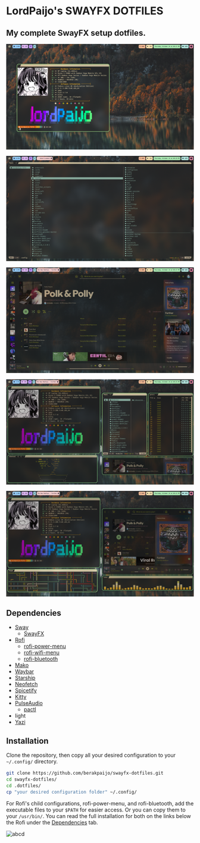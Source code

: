 # LordPaijo's SWAYFX DOTFILES
 ## My complete SwayFX setup dotfiles.

 ![screenshot 1](https://github.com/berakpaijo/swayfx-dotfiles/blob/main/screenshots/ss-0.png)

 ![screenshot 2](https://github.com/berakpaijo/swayfx-dotfiles/blob/main/screenshots/ss-1.png)

 ![screenshot 3](https://github.com/berakpaijo/swayfx-dotfiles/blob/main/screenshots/ss-2.png)

 ![screenshot 4](https://github.com/berakpaijo/swayfx-dotfiles/blob/main/screenshots/ss-3.png)
 
 ![screenshot 4](https://github.com/berakpaijo/swayfx-dotfiles/blob/main/screenshots/ss-4.png)
 
 ## Dependencies
 - [Sway](https://github.com/swaywm/sway)
   - [SwayFX](https://github.com/WillPower3309/swayfx)
 - [Rofi](https://github.com/davatorium/rofi)
   - [rofi-power-menu](https://github.com/jluttine/rofi-power-menu)
   - [rofi-wifi-menu](https://github.com/ericmurphyxyz/rofi-wifi-menu)
   - [rofi-bluetooth](https://github.com/nickclyde/rofi-bluetooth)
 - [Mako](https://github.com/emersion/mako)
 - [Waybar]()
 - [Starship](https://starship.rs/)
 - [Neofetch](https://github.com/dylanaraps/neofetch)
 - [Spicetify](https://spicetify.app/)
 - [Kitty](https://github.com/kovidgoyal/kitty)
 - [PulseAudio](https://www.freedesktop.org/wiki/Software/PulseAudio/)
   - [pactl](https://linux.die.net/man/1/pactl)
 - light
 - [Yazi](https://github.com/sxyazi/yazi)

 ## Installation
 Clone the repository, then copy all your desired configuration to your `~/.config/` directory.
 ```sh
 git clone https://github.com/berakpaijo/swayfx-dotfiles.git
 cd swayfx-dotfiles/
 cd .dotfiles/
 cp "your desired configuration folder" ~/.config/
 ```

 For Rofi's child configurations, rofi-power-menu, and rofi-bluetooth, add the executable files to your `$PATH` for easier access. Or you can copy them to your `/usr/bin/`.
 You can read the full installation for both on the links below the Rofi under the [Dependencies](https://github.com/berakpaijo/swayfx-dotfiles/blob/main/README.md#dependencies) tab.

 ![abcd](https://github.com/berakpaijo/img/blob/main/New%20Piskel.gif)
 
